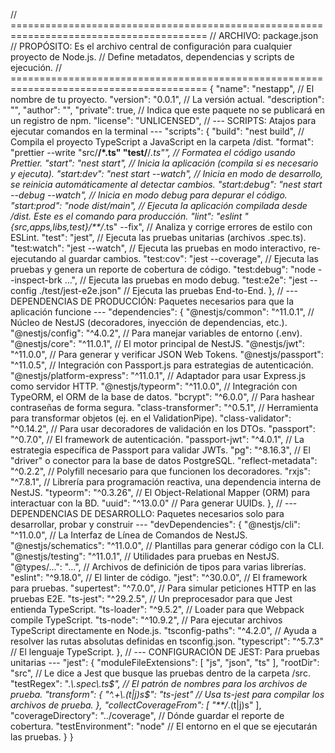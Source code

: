 // ========================================================================================
// ARCHIVO: package.json
// PROPÓSITO: Es el archivo central de configuración para cualquier proyecto de Node.js.
//            Define metadatos, dependencias y scripts de ejecución.
// ========================================================================================
{
  "name": "nestapp", // El nombre de tu proyecto.
  "version": "0.0.1", // La versión actual.
  "description": "",
  "author": "",
  "private": true, // Indica que este paquete no se publicará en un registro de npm.
  "license": "UNLICENSED",
  // --- SCRIPTS: Atajos para ejecutar comandos en la terminal ---
  "scripts": {
    "build": "nest build", // Compila el proyecto TypeScript a JavaScript en la carpeta /dist.
    "format": "prettier --write \"src/**/*.ts\" \"test/**/*.ts\"", // Formatea el código usando Prettier.
    "start": "nest start", // Inicia la aplicación (compila si es necesario y ejecuta).
    "start:dev": "nest start --watch", // Inicia en modo de desarrollo, se reinicia automáticamente al detectar cambios.
    "start:debug": "nest start --debug --watch", // Inicia en modo debug para depurar el código.
    "start:prod": "node dist/main", // Ejecuta la aplicación compilada desde /dist. Este es el comando para producción.
    "lint": "eslint \"{src,apps,libs,test}/**/*.ts\" --fix", // Analiza y corrige errores de estilo con ESLint.
    "test": "jest", // Ejecuta las pruebas unitarias (archivos .spec.ts).
    "test:watch": "jest --watch", // Ejecuta las pruebas en modo interactivo, re-ejecutando al guardar cambios.
    "test:cov": "jest --coverage", // Ejecuta las pruebas y genera un reporte de cobertura de código.
    "test:debug": "node --inspect-brk ...", // Ejecuta las pruebas en modo debug.
    "test:e2e": "jest --config ./test/jest-e2e.json" // Ejecuta las pruebas End-to-End.
  },
  // --- DEPENDENCIAS DE PRODUCCIÓN: Paquetes necesarios para que la aplicación funcione ---
  "dependencies": {
    "@nestjs/common": "^11.0.1", // Núcleo de NestJS (decoradores, inyección de dependencias, etc.).
    "@nestjs/config": "^4.0.2", // Para manejar variables de entorno (.env).
    "@nestjs/core": "^11.0.1", // El motor principal de NestJS.
    "@nestjs/jwt": "^11.0.0", // Para generar y verificar JSON Web Tokens.
    "@nestjs/passport": "^11.0.5", // Integración con Passport.js para estrategias de autenticación.
    "@nestjs/platform-express": "^11.0.1", // Adaptador para usar Express.js como servidor HTTP.
    "@nestjs/typeorm": "^11.0.0", // Integración con TypeORM, el ORM de la base de datos.
    "bcrypt": "^6.0.0", // Para hashear contraseñas de forma segura.
    "class-transformer": "^0.5.1", // Herramienta para transformar objetos (ej. en el ValidationPipe).
    "class-validator": "^0.14.2", // Para usar decoradores de validación en los DTOs.
    "passport": "^0.7.0", // El framework de autenticación.
    "passport-jwt": "^4.0.1", // La estrategia específica de Passport para validar JWTs.
    "pg": "^8.16.3", // El "driver" o conector para la base de datos PostgreSQL.
    "reflect-metadata": "^0.2.2", // Polyfill necesario para que funcionen los decoradores.
    "rxjs": "^7.8.1", // Librería para programación reactiva, una dependencia interna de NestJS.
    "typeorm": "^0.3.26", // El Object-Relational Mapper (ORM) para interactuar con la BD.
    "uuid": "^13.0.0" // Para generar UUIDs.
  },
  // --- DEPENDENCIAS DE DESARROLLO: Paquetes necesarios solo para desarrollar, probar y construir ---
  "devDependencies": {
    "@nestjs/cli": "^11.0.0", // La Interfaz de Línea de Comandos de NestJS.
    "@nestjs/schematics": "^11.0.0", // Plantillas para generar código con la CLI.
    "@nestjs/testing": "^11.0.1", // Utilidades para pruebas en NestJS.
    "@types/...": "...", // Archivos de definición de tipos para varias librerías.
    "eslint": "^9.18.0", // El linter de código.
    "jest": "^30.0.0", // El framework para pruebas.
    "supertest": "^7.0.0", // Para simular peticiones HTTP en las pruebas E2E.
    "ts-jest": "^29.2.5", // Un preprocesador para que Jest entienda TypeScript.
    "ts-loader": "^9.5.2", // Loader para que Webpack compile TypeScript.
    "ts-node": "^10.9.2", // Para ejecutar archivos TypeScript directamente en Node.js.
    "tsconfig-paths": "^4.2.0", // Ayuda a resolver las rutas absolutas definidas en tsconfig.json.
    "typescript": "^5.7.3" // El lenguaje TypeScript.
  },
  // --- CONFIGURACIÓN DE JEST: Para pruebas unitarias ---
  "jest": {
    "moduleFileExtensions": [
      "js",
      "json",
      "ts"
    ],
    "rootDir": "src", // Le dice a Jest que busque las pruebas dentro de la carpeta /src.
    "testRegex": ".*\\.spec\\.ts$", // El patrón de nombres para los archivos de prueba.
    "transform": {
      "^.+\\.(t|j)s$": "ts-jest" // Usa ts-jest para compilar los archivos de prueba.
    },
    "collectCoverageFrom": [
      "**/*.(t|j)s"
    ],
    "coverageDirectory": "../coverage", // Dónde guardar el reporte de cobertura.
    "testEnvironment": "node" // El entorno en el que se ejecutarán las pruebas.
  }
}